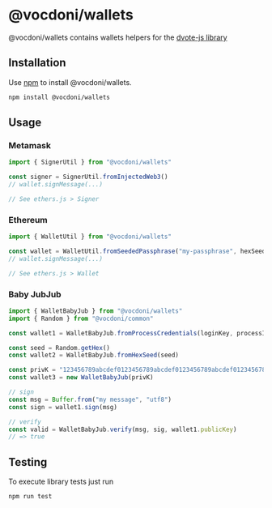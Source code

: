 # @vocdoni/wallets

@vocdoni/wallets contains wallets helpers for the [dvote-js library](https://github.com/vocdoni/dvote-js/)

## Installation

Use [npm](https://www.npmjs.com/) to install @vocdoni/wallets.

```bash
npm install @vocdoni/wallets
```

## Usage

### Metamask

```ts
import { SignerUtil } from "@vocdoni/wallets"

const signer = SignerUtil.fromInjectedWeb3()
// wallet.signMessage(...)

// See ethers.js > Signer
```

### Ethereum

```ts
import { WalletUtil } from "@vocdoni/wallets"

const wallet = WalletUtil.fromSeededPassphrase("my-passphrase", hexSeed)
// wallet.signMessage(...)

// See ethers.js > Wallet
```

### Baby JubJub

```ts
import { WalletBabyJub } from "@vocdoni/wallets"
import { Random } from "@vocdoni/common"

const wallet1 = WalletBabyJub.fromProcessCredentials(loginKey, processId, chosenSecret)

const seed = Random.getHex()
const wallet2 = WalletBabyJub.fromHexSeed(seed)

const privK = "123456789abcdef0123456789abcdef0123456789abcdef0123456789abcdef0"
const wallet3 = new WalletBabyJub(privK)

// sign
const msg = Buffer.from("my message", "utf8")
const sign = wallet1.sign(msg)

// verify
const valid = WalletBabyJub.verify(msg, sig, wallet1.publicKey)
// => true
```

## Testing

To execute library tests just run

```bash
npm run test
```

